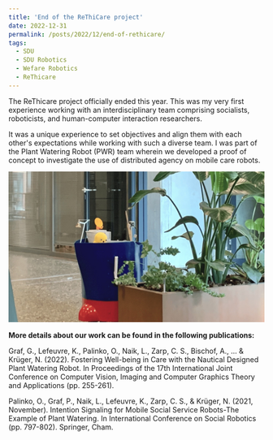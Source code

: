 ```yaml
---
title: 'End of the ReThiCare project'
date: 2022-12-31
permalink: /posts/2022/12/end-of-rethicare/
tags:
  - SDU
  - SDU Robotics
  - Wefare Robotics
  - ReThicare
---
```


The ReThicare project officially ended this year. This was my very first experience working with an interdisciplinary team comprising socialists, roboticists, and human-computer interaction researchers. 

It was a unique experience to set objectives and align them with each other's expectations while working with such a diverse team. I was part of the Plant Watering Robot (PWR) team wherein we developed a proof of concept to investigate the use of distributed agency on mobile care robots.

<img src="/images/PWR.jpg" width="600px" alt="PWR">

<b>More details about our work can be found in the following publications:</b>

Graf, G., Lefeuvre, K., Palinko, O., Naik, L., Zarp, C. S., Bischof, A., ... & Krüger, N. (2022). Fostering Well-being in Care with the Nautical Designed Plant Watering Robot. In Proceedings of the 17th International Joint Conference on Computer Vision, Imaging and Computer Graphics Theory and Applications (pp. 255-261).

Palinko, O., Graf, P., Naik, L., Lefeuvre, K., Zarp, C. S., & Krüger, N. (2021, November). Intention Signaling for Mobile Social Service Robots-The Example of Plant Watering. In International Conference on Social Robotics (pp. 797-802). Springer, Cham.

